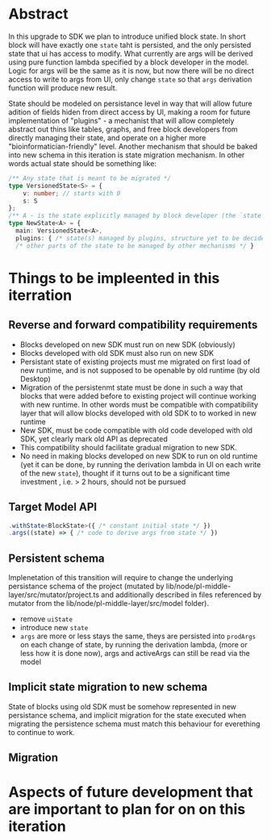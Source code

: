 # Abstract

In this upgrade to SDK we plan to introduce unified block state. In short block will have exactly one `state` taht is persisted, and the only persisted state that ui has access to modify. What currently are args will be derived using pure function lambda specified by a block developer in the model. Logic for args will be the same as it is now, but now there will be no direct access to write to args from UI, only change `state` so that `args` derivation function will produce new result.

State should be modeled on persistance level in way that will allow future adition of fields hiden from direct access by UI, making a room for future implementation of "plugins" - a mechanist that will allow completely abstract out thins like tables, graphs, and free block developers from directly managing their state, and operate on a higher more "bioinformatician-friendly" level. Another mechanism that should be baked into new schema in this iteration is state migration mechanism. In other words actual state should be something like:
```typescript
/** Any state that is meant to be migrated */
type VersionedState<S> = {
    v: number; // starts with 0
    s: S
};
/** A - is the state explicitly managed by block developer (the `state` described in this PRD) */
type NewState<A> = {
  main: VersionedState<A>,
  plugins: { /* state(s) managed by plugins, structure yet to be decided, but will most probably use VersionedState as well, because migrations are also needed there */},
  /* other parts of the state to be managed by other mechanisms */ }
```

# Things to be impleented in this iterration

## Reverse and forward compatibility requirements

- Blocks developed on new SDK must run on new SDK (obviously)
- Blocks developed with old SDK must also run on new SDK
- Persistant state of existing projects must me migrated on first load of new runtime, and is not supposed to be openable by old runtime (by old Desktop)
- Migration of the persistenmt state must be done in such a way that blocks that were added before to existing project will continue working with new runtime. In other words must be compatible with compatibility layer that will allow blocks developed with old SDK to to worked in new runtime
- New SDK, must be code compatible with old code developed with old SDK, yet clearly mark old API as deprecated
- This compatibility should facilitate gradual migration to new SDK.
- No need in making blocks developed on new SDK to run on old runtime (yet it can be done, by running the derivation lambda in UI on each write of the new `state`), thought if it turns out to be a significant time investment , i.e. > 2 hours, should not be pursued

## Target Model API

```typescript
.withState<BlockState>({ /* constant initial state */ })
.args((state) => { /* code to derive args from state */ })
```

## Persistent schema

Implenetation of this transition will require to change the underlying persistance schema of the project (mutated by lib/node/pl-middle-layer/src/mutator/project.ts and additionally described in files referenced by mutator from the lib/node/pl-middle-layer/src/model folder).

- remove `uiState`
- introduce new `state`
- `args` are more or less stays the same, theys are persisted into `prodArgs` on each change of state, by running the derivation lambda, (more or less how it is done now), args and activeArgs can still be read via the model

## Implicit state migration to new schema

State of blocks using old SDK must be somehow represented in new persistance schema, and implicit migration for the state executed when migrating the persistence schema must match this behaviour for everething to continue to work.

## Migration

# Aspects of future development that are important to plan for on on this iteration